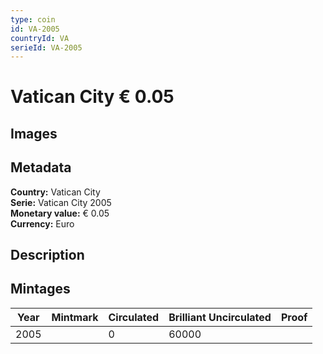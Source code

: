 ```yaml
---
type: coin
id: VA-2005
countryId: VA
serieId: VA-2005
---
```


# Vatican City € 0.05

## Images


## Metadata

**Country:** Vatican City\
**Serie:** Vatican City 2005\
**Monetary value:** € 0.05\
**Currency:** Euro

## Description


## Mintages
| Year | Mintmark | Circulated | Brilliant Uncirculated | Proof |
| ---- | -------- | ---------- | ---------------------- | ----- |
| 2005 |  | 0| 60000 |  |
